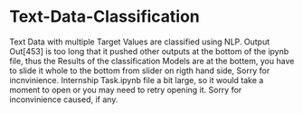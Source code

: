 # Text-Data-Classification
Text Data with multiple Target Values are classified using NLP. Output Out[453] is too long that it pushed other outputs at the bottom of the ipynb file, thus the 
Results of the classification Models are at the bottem, you have to slide it whole to the bottom from slider on rigth hand side, Sorry for incnvinience. Internship Task.ipynb file a bit large, so it would take a moment to open or you may need to retry opening it. Sorry for inconvinience caused, if any. 
